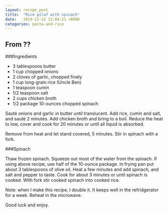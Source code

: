 ```yaml
---
layout: recipe_post
title:  "Rice pilaf with spinach"
date:   2019-12-22 12:04:21 +0000
categories: pasta-and-rice
---
```


## From ??
###Ingredients
* 3 tablespoons butter
* 1 cup chopped onions
* 2 cloves of garlic, chopped finely
* 1 cup long-grain rice (Uncle Ben)
* 1 teaspoon cumin
* 1/2 teaspoon salt
* 2 cups chicken broth
* 1/2 package 10-ounces chopped spinach


Sauté onions and garlic in butter until translucent. Add rice, cumin and salt, and sauté 2 minutes. Add chicken broth and bring to a boil. Reduce the heat to low, cover and cook for 20 minutes or until all liquid is absorbed.

Remove from heat and let stand covered, 5 minutes. Stir in spinach with a fork.

###Spinach


Thaw frozen spinach. Squeeze out most of the water from the spinach. If using above recipe, use half of the 10-ounce package. In frying pan put about 3 tablespoons of olive oil. Heat a few minutes and add spinach, and salt and pepper to taste. Cook for about 3 minutes or until spinach is cooked. With fork stir cooked spinach into cooked rice.

Note: when I make this recipe, I double it. It keeps well in the refridgerator for a week. Reheat in the microwave.

Good luck and enjoy.
